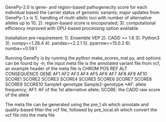 GenePy-2.0 is gene- and region-based pathogenecity score for each individual based the carrier status of genomic variants; major updates from GenePy-1.x is 1). handling of multi-allelic loci with number of alternative alleles up to 10; 2). region-based score is encoporated; 3). computational efficiency improved with GPU-based processing option available

Installation pre-requirement:
1). Ensemble VEP 
2). CADD >= 1.6
3). Python3
3). numpy==1.26.4
4). pandas==2.2.1
5). pyarrow==15.0.2
6). numba==0.59.1

Running GenePy is by running the python make_scores_mat.py, and options can be found by -h; the input meta file is the annotated variant file from vcf, an example header of the meta file is 
CHROM   POS     REF     ALT     CONSEQUENCE     GENE    AF1     AF2     AF3     AF4     AF5     AF6     AF7     AF8     AF9     AF10    SCORE1  SCORE2  SCORE3  SCORE4  SCORE5  SCORE6  SCORE7  SCORE8  SCORE9  SCORE10  Sample1-genotype  Sample2-genotype
*AF: allele frequency; AF1: AF of the 1st alternative allele; SCORE: the CADD raw score of the allele

The meta file can be generated using the pre_1.sh which annotate and quality-based filter the vcf file, followed by pre_local.sh which convert the vcf file into the meta file
